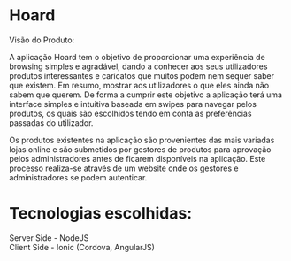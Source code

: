 Hoard
====

Visão do Produto:

A aplicação Hoard tem o objetivo de proporcionar uma experiência de browsing simples e agradável, dando a conhecer aos seus utilizadores produtos interessantes e caricatos que muitos podem nem sequer saber que existem. Em resumo, mostrar aos utilizadores o que eles ainda não sabem que querem. De forma a cumprir este objetivo a aplicação terá uma interface simples e intuitiva baseada em swipes para navegar pelos produtos, os quais são escolhidos tendo em conta as preferências passadas do utilizador.

Os produtos existentes na aplicação são provenientes das mais variadas lojas online e são submetidos por gestores de produtos para aprovação pelos administradores antes de ficarem disponíveis na aplicação. Este processo realiza-se através de um website onde os gestores e administradores se podem autenticar.


Tecnologias escolhidas:
=======================

Server Side - NodeJS    
Client Side - Ionic (Cordova, AngularJS)

